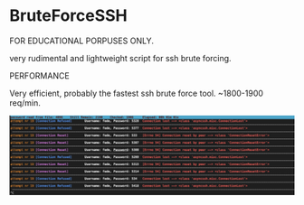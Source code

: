 # BruteForceSSH

FOR EDUCATIONAL PORPUSES ONLY.

very rudimental and lightweight script for ssh brute forcing.

PERFORMANCE

Very efficient, probably the fastest ssh brute force tool. ~1800-1900 req/min.


![Benchmark](benchmark.png)
